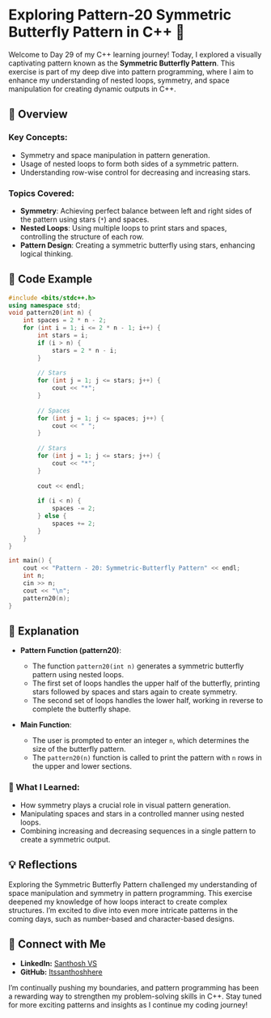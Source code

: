 # Exploring Pattern-20 Symmetric Butterfly Pattern in C++ 🦋

Welcome to Day 29 of my C++ learning journey! Today, I explored a visually captivating pattern known as the **Symmetric Butterfly Pattern**. This exercise is part of my deep dive into pattern programming, where I aim to enhance my understanding of nested loops, symmetry, and space manipulation for creating dynamic outputs in C++.

## 📝 Overview

### Key Concepts:
- Symmetry and space manipulation in pattern generation.
- Usage of nested loops to form both sides of a symmetric pattern.
- Understanding row-wise control for decreasing and increasing stars.

### Topics Covered:
- **Symmetry**: Achieving perfect balance between left and right sides of the pattern using stars (`*`) and spaces.
- **Nested Loops**: Using multiple loops to print stars and spaces, controlling the structure of each row.
- **Pattern Design**: Creating a symmetric butterfly using stars, enhancing logical thinking.

## 📂 Code Example

```cpp
#include <bits/stdc++.h>
using namespace std;
void pattern20(int n) {
    int spaces = 2 * n - 2;
    for (int i = 1; i <= 2 * n - 1; i++) {
        int stars = i;
        if (i > n) {
            stars = 2 * n - i;
        }
        
        // Stars
        for (int j = 1; j <= stars; j++) {
            cout << "*";
        }
        
        // Spaces
        for (int j = 1; j <= spaces; j++) {
            cout << " ";
        }
        
        // Stars
        for (int j = 1; j <= stars; j++) {
            cout << "*";
        }
        
        cout << endl;
        
        if (i < n) {
            spaces -= 2;
        } else {
            spaces += 2;
        }
    }
}

int main() {
    cout << "Pattern - 20: Symmetric-Butterfly Pattern" << endl;
    int n;
    cin >> n;
    cout << "\n";
    pattern20(n);
}
```

## 📘 Explanation

- **Pattern Function (pattern20)**:
  - The function `pattern20(int n)` generates a symmetric butterfly pattern using nested loops.
  - The first set of loops handles the upper half of the butterfly, printing stars followed by spaces and stars again to create symmetry.
  - The second set of loops handles the lower half, working in reverse to complete the butterfly shape.

- **Main Function**:
  - The user is prompted to enter an integer `n`, which determines the size of the butterfly pattern.
  - The `pattern20(n)` function is called to print the pattern with `n` rows in the upper and lower sections.

### 🚀 What I Learned:
- How symmetry plays a crucial role in visual pattern generation.
- Manipulating spaces and stars in a controlled manner using nested loops.
- Combining increasing and decreasing sequences in a single pattern to create a symmetric output.

## 💡 Reflections

Exploring the Symmetric Butterfly Pattern challenged my understanding of space manipulation and symmetry in pattern programming. This exercise deepened my knowledge of how loops interact to create complex structures. I’m excited to dive into even more intricate patterns in the coming days, such as number-based and character-based designs.

## 🔗 Connect with Me
- **LinkedIn:** [Santhosh VS](https://www.linkedin.com/in/thesanthoshvs/)
- **GitHub:** [Itssanthoshhere](https://github.com/Itssanthoshhere)

I’m continually pushing my boundaries, and pattern programming has been a rewarding way to strengthen my problem-solving skills in C++. Stay tuned for more exciting patterns and insights as I continue my coding journey!
